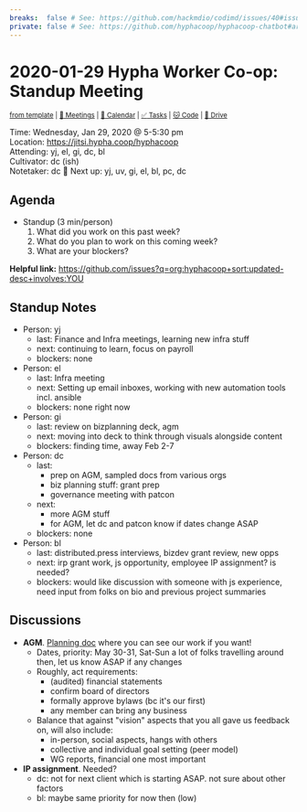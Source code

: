 ```yaml
---
breaks:  false # See: https://github.com/hackmdio/codimd/issues/40#issuecomment-172927690
private: false # See: https://github.com/hyphacoop/hyphacoop-chatbot#archive
---
```

# 2020-01-29 Hypha Worker Co-op: Standup Meeting

<sup>[from template][standup-template] | [:notebook: Meetings][meetings] | [:date: Calendar][calendar] | [:white_check_mark: Tasks][tasks] | [:cat: Code][gh] | [:open_file_folder: Drive][gdrive]</sup>

Time:       Wednesday, Jan 29, 2020 @ 5-5:30 pm  
Location:   https://jitsi.hypha.coop/hyphacoop  
Attending:  yj, el, gi, dc, bl  
Cultivator: dc (ish)  
Notetaker:  dc :raising_hand: Next up: yj, uv, gi, el, bl, pc, dc

## Agenda

- Standup (3 min/person)
  1. What did you work on this past week?
  2. What do you plan to work on this coming week?
  3. What are your blockers?
  
**Helpful link:** https://github.com/issues?q=org:hyphacoop+sort:updated-desc+involves:YOU

## Standup Notes

- Person: yj
    - last: Finance and Infra meetings, learning new infra stuff
    - next: continuing to learn, focus on payroll
    - blockers: none
- Person: el
    - last: Infra meeting
    - next: Setting up email inboxes, working with new automation tools incl. ansible
    - blockers: none right now
- Person: gi
    - last: review on bizplanning deck, agm 
    - next: moving into deck to think through visuals alongside content
    - blockers: finding time, away Feb 2-7
- Person: dc
    - last:
        - prep on AGM, sampled docs from various orgs
        - biz planning stuff: grant prep
        - governance meeting with patcon
    - next:
        - more AGM stuff
        - for AGM, let dc and patcon know if dates change ASAP
    - blockers: none
- Person: bl
    - last: distributed.press interviews, bizdev grant review, new opps
    - next: irp grant work, js opportunity, employee IP assignment? is needed?
    - blockers: would like discussion with someone with js experience, need input from folks on bio and previous project summaries

## Discussions

- **AGM**. [Planning doc](https://docs.google.com/document/d/1fBm-OB_haaGEIEDGvekMA9wivjJNiA1MCP1Qf-i6QbA/edit#) where you can see our work if you want! 
    - Dates, priority: May 30-31, Sat-Sun a lot of folks travelling around then, let us know ASAP if any changes
    - Roughly, act requirements:
        - (audited) financial statements
        - confirm board of directors
        - formally approve bylaws (bc it's our first)
        - any member can bring any business
    - Balance that against "vision" aspects that you all gave us feedback on, will also include:
        - in-person, social aspects, hangs with others
        - collective and individual goal setting (peer model)
        - WG reports, financial one most important
- **IP assignment**. Needed?
    - dc: not for next client which is starting ASAP. not sure about other factors
    - bl: maybe same priority for now then (low)

<!-- Links: Important -->
[standup-template]: https://link.hypha.coop/standup-template
[meetings]: https://link.hypha.coop/meetings
[calendar]: https://link.hypha.coop/calendar
[tasks]:    https://link.hypha.coop/tasks
[gh]:       https://link.hypha.coop/gh
[gdrive]:   https://link.hypha.coop/gdrive
